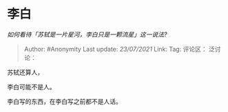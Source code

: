 # 李白
*如何看待「苏轼是一片星河，李白只是一颗流星」这一说法?*

> Author: #Anonymity
> Last update: *23/07/2021*
> Link:
> Tag:
> 评论区：
> 泛讨论：

苏轼还算人，

李白可能不是人。

李白写的东西，在李白写之前都不是人话。
